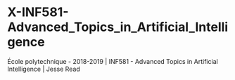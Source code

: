 # X-INF581-Advanced_Topics_in_Artificial_Intelligence
École polytechnique - 2018-2019 | INF581 - Advanced Topics in Artificial Intelligence | Jesse Read
